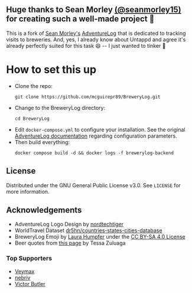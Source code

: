 ## Huge thanks to Sean Morley [(@seanmorley15)](https://github.com/seanmorley15) for creating such a well-made project 🍺

This is a fork of [Sean Morley's](https://seanmorley.com/) [AdventureLog](https://github.com/seanmorley15/AdventureLog/) that is dedicated to tracking visits to breweries. And, yes, I already know about Untappd and agree it's already perfectly suited for this task :smile: -- I just wanted to tinker 🍻

# How to set this up
- Clone the repo:
  ```
  git clone https://github.com/mcguirepr89/BreweryLog.git
  ```
- Change to the BreweryLog directory:
  ```
  cd BreweryLog
  ```
- Edit `docker-compose.yml` to configure your installation. See the original [AdventureLog documentation](https://adventurelog.app/docs/install/docker.html) regarding configuration parameters.
- Then build everything:
  ```
  docker compose build -d && docker logs -f brewerylog-backend
  ```
## License

Distributed under the GNU General Public License v3.0. See `LICENSE` for more information.

## Acknowledgements

- AdventureLog Logo Design by [nordtechtiger](https://github.com/nordtechtiger)
- WorldTravel Dataset [dr5hn/countries-states-cities-database](https://github.com/dr5hn/countries-states-cities-database)
- BreweryLog Emoji by [Laura Humpfer](https://openmoji.org/library/#author=Laura%20Humpfer) under the [CC BY-SA 4.0 License](https://creativecommons.org/licenses/by-sa/4.0/)
- Beer quotes from [this page](https://pos.toasttab.com/blog/on-the-line/beer-quotes-and-captions) by Tessa Zuluaga

### Top Supporters 
- [Veymax](https://x.com/veymax)
- [nebriv](https://github.com/nebriv)
- [Victor Butler](https://x.com/victor_butler)


